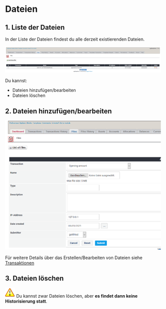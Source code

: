 # Dateien

## 1. Liste der Dateien

In der Liste der Dateien findest du alle derzeit existierenden Dateien.

![Liste der Dateien](../../.gitbook/assets/de_admin_files.png)

Du kannst:

* Dateien hinzufügen/bearbeiten
* Dateien löschen

## 2. Dateien hinzufügen/bearbeiten

![Dateien hinzufügen/bearbeiten](../../.gitbook/assets/de_admin_files_edit.png)

Für weitere Details über das Erstellen/Bearbeiten von Dateien siehe [Transaktionen](../the-user-side/transactions.md)

## 3. Dateien löschen

![Important](../../.gitbook/assets/de_important.png)
Du kannst zwar Dateien löschen, aber **es findet dann keine Historisierung statt**.